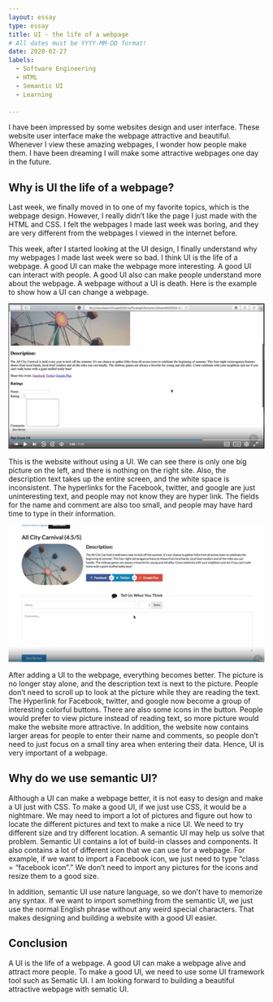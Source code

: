 ```yaml
---
layout: essay
type: essay
title: UI - the life of a webpage
# All dates must be YYYY-MM-DD format!
date: 2020-02-27
labels: 
  - Software Engineering
  - HTML
  - Semantic UI
  - Learning
  
---
```




I have been impressed by some websites design and user interface.  These website user interface make the webpage attractive and beautiful.  Whenever I view these amazing webpages, I wonder how people make them.  I have been dreaming I will make some attractive webpages one day in the future. 
## Why is UI the life of a webpage?

Last week, we finally moved in to one of my favorite topics, which is the webpage design.  However, I really didn’t like the page I just made with the HTML and CSS.  I felt the webpages I made last week was boring, and they are very different from the webpages I viewed in the internet before.  

This week, after I started looking at the UI design, I finally understand why my webpages I made last week were so bad.  I think UI is the life of a webpage.  A good UI can make the webpage more interesting.  A good UI can interact with people.  A good UI also can make people understand more about the webpage.  A webpage without a UI is death. 
Here is the example to show how a UI can change a webpage.

<img class="ui large floated image" src="../images/nonui2.PNG">

This is the website without using a UI.  We can see there is only one big picture on the left, and there is nothing on the right site.  Also, the description text takes up the entire screen, and the white space is inconsistent.  The hyperlinks for the Facebook, twitter, and google are just uninteresting text, and people may not know they are hyper link.  The fields for the name and comment are also too small, and people may have hard time to type in their information. 

<img class="ui large floated image" src="../images/withUI2.PNG">

After adding a UI to the webpage, everything becomes better.  The picture is no longer stay alone, and the description text is next to the picture.  People don’t need to scroll up to look at the picture while they are reading the text.  The Hyperlink for Facebook, twitter, and google now become a group of interesting colorful buttons.  There are also some icons in the button.   People would prefer to view picture instead of reading text, so more picture would make the website more attractive.  In addition, the website now contains larger areas for people to enter their name and comments, so people don’t need to just focus on a small tiny area when entering their data.  Hence, UI is very important of a webpage.

## Why do we use semantic UI?

Although a UI can make a webpage better, it is not easy to design and make a UI just with CSS.  To make a good UI, if we just use CSS, it would be a nightmare.  We may need to import a lot of pictures and figure out how to locate the different pictures and text to make a nice UI.  We need to try different size and try different location.  A semantic UI may help us solve that problem.  Semantic UI contains a lot of build-in classes and components.  It also contains a lot of different icon that we can use for a webpage. For example, if we want to import a Facebook icon, we just need to type “class = “facebook icon”.”  We don’t need to import any pictures for the icons and resize them to a good size.

In addition, semantic UI use nature language, so we don’t have to memorize any syntax.  If we want to import something from the semantic UI, we just use the normal English phrase without any weird special characters.  That makes designing and building a website with a good UI easier.

## Conclusion

A UI is the life of a webpage. A good UI can make a webpage alive and attract more people.  To make a good UI, we need to use some UI framework tool such as Sematic UI. I am looking forward to building a beautiful attractive webpage with sematic UI.
